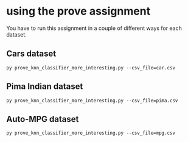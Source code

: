 # using the prove assignment

You have to run this assignment in a couple of different ways for each dataset.

## Cars dataset

`py prove_knn_classifier_more_interesting.py --csv_file=car.csv`

## Pima Indian dataset

`py prove_knn_classifier_more_interesting.py --csv_file=pima.csv`

## Auto-MPG dataset

`py prove_knn_classifier_more_interesting.py --csv_file=mpg.csv`
